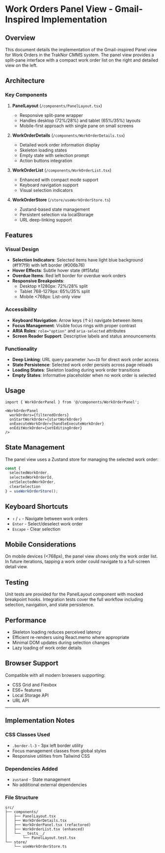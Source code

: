 # Work Orders Panel View - Gmail-Inspired Implementation

## Overview

This document details the implementation of the Gmail-inspired Panel view for Work Orders in the TrakNor CMMS system. The panel view provides a split-pane interface with a compact work order list on the right and detailed view on the left.

## Architecture

### Key Components

1. **PanelLayout** (`/components/PanelLayout.tsx`)
   - Responsive split-pane wrapper
   - Handles desktop (72%/28%) and tablet (65%/35%) layouts
   - Mobile-first approach with single pane on small screens

2. **WorkOrderDetails** (`/components/WorkOrderDetails.tsx`)
   - Detailed work order information display
   - Skeleton loading states
   - Empty state with selection prompt
   - Action buttons integration

3. **WorkOrderList** (`/components/WorkOrderList.tsx`)
   - Enhanced with compact mode support
   - Keyboard navigation support
   - Visual selection indicators

4. **WorkOrderStore** (`/store/useWorkOrderStore.ts`)
   - Zustand-based state management
   - Persistent selection via localStorage
   - URL deep-linking support

## Features

### Visual Design

- **Selection Indicators**: Selected items have light blue background (#f1f7f9) with left border (#006b76)
- **Hover Effects**: Subtle hover state (#f5fafa)
- **Overdue Items**: Red left border for overdue work orders
- **Responsive Breakpoints**: 
  - Desktop ≥1280px: 72%/28% split
  - Tablet 768-1279px: 65%/35% split
  - Mobile <768px: List-only view

### Accessibility

- **Keyboard Navigation**: Arrow keys (↑↓) navigate between items
- **Focus Management**: Visible focus rings with proper contrast
- **ARIA Roles**: `role="option"` and `aria-selected` attributes
- **Screen Reader Support**: Descriptive labels and status announcements

### Functionality

- **Deep Linking**: URL query parameter `?wo=ID` for direct work order access
- **State Persistence**: Selected work order persists across page reloads
- **Loading States**: Skeleton loading during work order transitions
- **Empty States**: Informative placeholder when no work order is selected

## Usage

```tsx
import { WorkOrderPanel } from '@/components/WorkOrderPanel';

<WorkOrderPanel
  workOrders={filteredOrders}
  onStartWorkOrder={startWorkOrder}
  onExecuteWorkOrder={handleExecuteWorkOrder}
  onEditWorkOrder={setEditingOrder}
/>
```

## State Management

The panel view uses a Zustand store for managing the selected work order:

```typescript
const { 
  selectedWorkOrder, 
  selectedWorkOrderId, 
  setSelectedWorkOrder, 
  clearSelection 
} = useWorkOrderStore();
```

## Keyboard Shortcuts

- `↑` / `↓` - Navigate between work orders
- `Enter` - Select/deselect work order
- `Escape` - Clear selection

## Mobile Considerations

On mobile devices (<768px), the panel view shows only the work order list. In future iterations, tapping a work order could navigate to a full-screen detail view.

## Testing

Unit tests are provided for the PanelLayout component with mocked breakpoint hooks. Integration tests cover the full workflow including selection, navigation, and state persistence.

## Performance

- Skeleton loading reduces perceived latency
- Efficient re-renders using React.memo where appropriate
- Minimal DOM updates during selection changes
- Lazy loading of work order details

## Browser Support

Compatible with all modern browsers supporting:
- CSS Grid and Flexbox
- ES6+ features
- Local Storage API
- URL API

---

## Implementation Notes

### CSS Classes Used

- `.border-l-3` - 3px left border utility
- Focus management classes from global styles
- Responsive utilities from Tailwind CSS

### Dependencies Added

- `zustand` - State management
- No additional external dependencies

### File Structure

```
src/
├── components/
│   ├── PanelLayout.tsx
│   ├── WorkOrderDetails.tsx
│   ├── WorkOrderPanel.tsx (refactored)
│   ├── WorkOrderList.tsx (enhanced)
│   └── __tests__/
│       └── PanelLayout.test.tsx
└── store/
    └── useWorkOrderStore.ts
```